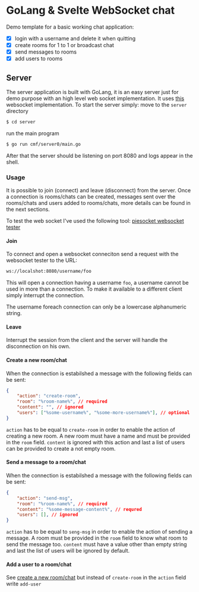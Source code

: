 # GoLang & Svelte WebSocket chat
Demo template for a basic working chat application:
- [X] login with a username and delete it when quitting
- [X] create rooms for 1 to 1 or broadcast chat
- [X] send messages to rooms
- [X] add users to rooms

## Server
The server application is built with GoLang, it is an easy server just for demo purpose with an high level web socket implementation.
It uses [this](http://github.com/gobwas/ws) websocket implementation. To start the server simply:
move to the `server` directory
```sh
$ cd server
```

run the main program
```sh
$ go run cmf/server0/main.go
```

After that the server should be listening on port 8080 and logs appear in the shell.

### Usage
It is possible to join (connect) and leave (disconnect) from the server.
Once a connection is rooms/chats can be created, messages sent over the rooms/chats and users added to rooms/chats, more details can be found in the next sections.

To test the web socket I've used the following tool: [piesocket websocket tester](https://www.piesocket.com/websocket-tester)

#### Join
To connect and open a websocket conneciton send a request with the websocket tester to the URL:
```sh
ws://localshot:8080/username/foo
```
This will open a connection having a username `foo`, a username cannot be used in more than a connection. To make it available to a different client simply interrupt the connection.

The username foreach connection can only be a lowercase alphanumeric string.

#### Leave
Interrupt the session from the client and the server will handle the disconnection on his own.

#### Create a new room/chat
When the connection is estabilshed a message with the following fields can be sent:
```json
{
    "action": "create-room",
    "room": "%room-name%", // required
    "content": "", // ignored
    "users": ["%some-username%", "%some-more-username%"], // optional
}
```

`action` has to be equal to `create-room` in order to enable the action of creating a new room. A new room must have a name and must be provided in the `room` field. `content` is ignored with this action and last a list of users can be provided to create a not empty room.

#### Send a message to a room/chat
When the connection is estabilshed a message with the following fields can be sent:
```json
{
    "action": "send-msg",
    "room": "%room-name%", // required
    "content": "%some-message-content%", // requred
    "users": [], // ignored
}
```

`action` has to be equal to `seng-msg` in order to enable the action of sending a message. A room must be provided in the `room` field to know what room to send the message too. `content` must have a value other than empty string and last the list of users will be ignored by default.
#### Add a user to a room/chat
See [create a new room/chat](#create-a-new-roomchat) but instead of `create-room` in the `action` field write `add-user`